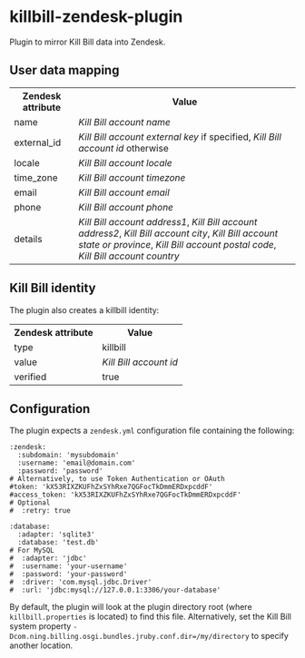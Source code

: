 killbill-zendesk-plugin
=======================

Plugin to mirror Kill Bill data into Zendesk.

User data mapping
-----------------

<table>
  <tr>
    <th>Zendesk attribute</th><th>Value</th>
  </tr>
  <tr>
    <td>name</td><td><em>Kill Bill account name</em></td>
  </tr>
  <tr>
    <td>external_id</td><td><em>Kill Bill account external key</em> if specified, <em>Kill Bill account id</em> otherwise</td>
  </tr>
  <tr>
    <td>locale</td><td><em>Kill Bill account locale</em></td>
  </tr>
  <tr>
    <td>time_zone</td><td><em>Kill Bill account timezone</em></td>
  </tr>
  <tr>
    <td>email</td><td><em>Kill Bill account email</em></td>
  </tr>
  <tr>
    <td>phone</td><td><em>Kill Bill account phone</em></td>
  </tr>
  <tr>
    <td>details</td><td><em>Kill Bill account address1</em>, <em>Kill Bill account address2</em>, <em>Kill Bill account city</em>, <em>Kill Bill account state or province</em>, <em>Kill Bill account postal code</em>, <em>Kill Bill account country</em></td>
  </tr>
</table>

Kill Bill identity
------------------

The plugin also creates a killbill identity:

<table>
  <tr>
    <th>Zendesk attribute</th><th>Value</th>
  </tr>
  <tr>
    <td>type</td><td>killbill</td>
  </tr>
  <tr>
    <td>value</td><td><em>Kill Bill account id</em></td>
  </tr>
  <tr>
    <td>verified</td><td>true</td>
  </tr>
</table>

Configuration
-------------

The plugin expects a `zendesk.yml` configuration file containing the following:

```
:zendesk:
  :subdomain: 'mysubdomain'
  :username: 'email@domain.com'
  :password: 'password'
# Alternatively, to use Token Authentication or OAuth
#token: 'kX53RIXZKUFhZxSYhRxe7QGFocTkDmmERDxpcddF' 
#access_token: 'kX53RIXZKUFhZxSYhRxe7QGFocTkDmmERDxpcddF'
# Optional
#  :retry: true

:database:
  :adapter: 'sqlite3'
  :database: 'test.db'
# For MySQL
#  :adapter: 'jdbc'
#  :username: 'your-username'
#  :password: 'your-password'
#  :driver: 'com.mysql.jdbc.Driver'
#  :url: 'jdbc:mysql://127.0.0.1:3306/your-database'
```

By default, the plugin will look at the plugin directory root (where `killbill.properties` is located) to find this file.
Alternatively, set the Kill Bill system property `-Dcom.ning.billing.osgi.bundles.jruby.conf.dir=/my/directory` to specify another location.
